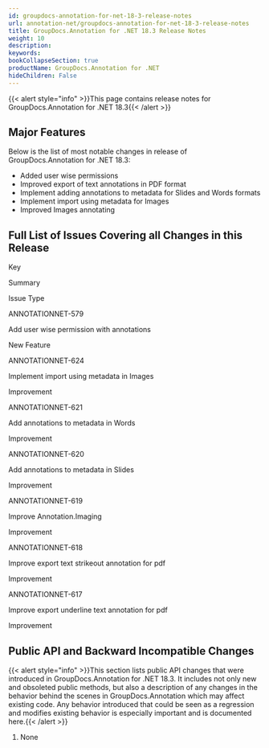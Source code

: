 ```yaml
---
id: groupdocs-annotation-for-net-18-3-release-notes
url: annotation-net/groupdocs-annotation-for-net-18-3-release-notes
title: GroupDocs.Annotation for .NET 18.3 Release Notes
weight: 10
description: 
keywords: 
bookCollapseSection: true
productName: GroupDocs.Annotation for .NET
hideChildren: False
---
```

{{< alert style="info" >}}This page contains release notes for GroupDocs.Annotation for .NET 18.3{{< /alert >}}

## Major Features

Below is the list of most notable changes in release of GroupDocs.Annotation for .NET 18.3:

*   Added user wise permissions
*   Improved export of text annotations in PDF format
*   Implement adding annotations to metadata for Slides and Words formats
*   Implement import using metadata for Images
*   Improved Images annotating

## Full List of Issues Covering all Changes in this Release

Key

Summary

Issue Type

ANNOTATIONNET-579

Add user wise permission with annotations

New Feature

ANNOTATIONNET-624

Implement import using metadata in Images

Improvement

ANNOTATIONNET-621

Add annotations to metadata in Words

Improvement

ANNOTATIONNET-620

Add annotations to metadata in Slides

Improvement

ANNOTATIONNET-619

Improve Annotation.Imaging

Improvement

ANNOTATIONNET-618

Improve export text strikeout annotation for pdf

Improvement

ANNOTATIONNET-617

Improve export underline text annotation for pdf

Improvement

## Public API and Backward Incompatible Changes

{{< alert style="info" >}}This section lists public API changes that were introduced in GroupDocs.Annotation for .NET 18.3. It includes not only new and obsoleted public methods, but also a description of any changes in the behavior behind the scenes in GroupDocs.Annotation which may affect existing code. Any behavior introduced that could be seen as a regression and modifies existing behavior is especially important and is documented here.{{< /alert >}}

1.  None

